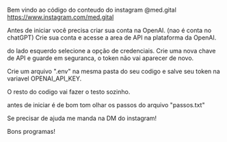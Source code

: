 Bem vindo ao código do conteudo do instagram @med.gital
https://www.instagram.com/med.gital

Antes de iniciar você precisa criar sua conta na OpenAI. (nao é conta no chatGPT)
Crie sua conta e acesse a area de API na plataforma da OpenAI.

do lado esquerdo selecione a opção de credenciais.
Crie uma nova chave de API e guarde em seguranca, o token não vai aparecer de novo.

Crie um arquivo ".env" na mesma pasta do seu codigo e salve seu token na variavel OPENAI_API_KEY.

O resto do codigo vai fazer o testo sozinho.

antes de iniciar é de bom tom olhar os passos do arquivo "passos.txt"


Se precisar de ajuda me manda na DM do instagram!

Bons programas! 
